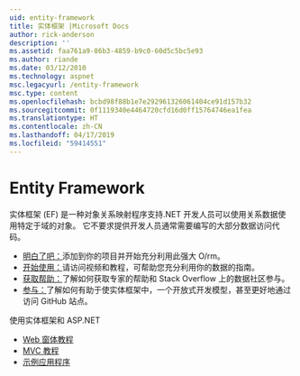 ```yaml
---
uid: entity-framework
title: 实体框架 |Microsoft Docs
author: rick-anderson
description: ''
ms.assetid: faa761a9-86b3-4859-b9c0-60d5c5bc5e93
ms.author: riande
ms.date: 03/12/2010
ms.technology: aspnet
msc.legacyurl: /entity-framework
msc.type: content
ms.openlocfilehash: bcbd98f88b1e7e292961326061404ce91d157b32
ms.sourcegitcommit: 0f1119340e4464720cfd16d0ff15764746ea1fea
ms.translationtype: HT
ms.contentlocale: zh-CN
ms.lasthandoff: 04/17/2019
ms.locfileid: "59414551"
---
```

# <a name="entity-framework"></a>Entity Framework

实体框架 (EF) 是一种对象关系映射程序支持.NET 开发人员可以使用关系数据使用特定于域的对象。 它不要求提供开发人员通常需要编写的大部分数据访问代码。


- [明白了吧：](https://msdn.com/data/ee712906)添加到你的项目并开始充分利用此强大 O/rm。
- [开始使用：](https://msdn.com/data/ee712907)请访问视频和教程，可帮助您充分利用你的数据的指南。
- [获取帮助：](https://msdn.com/data/hh913619)了解如何获取专家的帮助和 Stack Overflow 上的数据社区参与。
- [参与：](https://github.com/aspnet/EntityFramework6)了解如何有助于使实体框架中，一个开放式开发模型，甚至更好地通过访问 GitHub 站点。


使用实体框架和 ASP.NET

- [Web 窗体教程](web-forms/overview/older-versions-getting-started/getting-started-with-ef/the-entity-framework-and-aspnet-getting-started-part-1.md)
- [MVC 教程](mvc/overview/getting-started/getting-started-with-ef-using-mvc/creating-an-entity-framework-data-model-for-an-asp-net-mvc-application.md)
- [示例应用程序](https://webpifeed.blob.core.windows.net/webpifeed/Partners/ASP.NET%20MVC%20Application%20Using%20Entity%20Framework%20Code%20First.zip)
